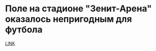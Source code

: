 # Поле на стадионе "Зенит-Арена" оказалось непригодным для футбола



[LINK](https://varlamov.ru/2051290.html)